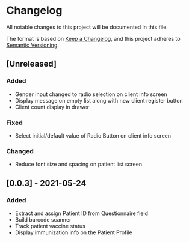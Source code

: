 # Changelog
All notable changes to this project will be documented in this file.

The format is based on [Keep a Changelog](https://keepachangelog.com/en/1.0.0/),
and this project adheres to [Semantic Versioning](https://semver.org/spec/v2.0.0.html).

## [Unreleased]
### Added
- Gender input changed to radio selection on client info screen
- Display message on empty list along with new client register button
- Client count display in drawer

### Fixed
- Select initial/default value of Radio Button on client info screen

### Changed
- Reduce font size and spacing on patient list screen

## [0.0.3] - 2021-05-24
### Added

- Extract and assign Patient ID from Questionnaire field
- Build barcode scanner
- Track patient vaccine status
- Display immunization info on the Patient Profile 

